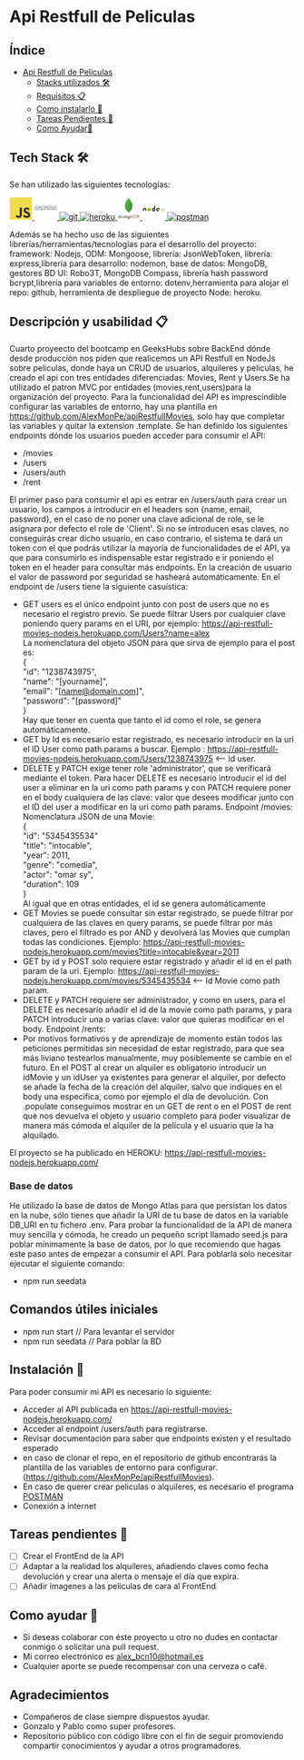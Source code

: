 # Api Restfull de Peliculas

## Índice

- [Api Restfull de Peliculas](#Api-Restfull-de-Peliculas)
  - [Stacks utilizados 🛠](#Tech-Stack)
  - [Requisitos 📋](#Descripcion-y-usabilidad-)
  - [Como instalarlo 🥷](#Instalacion-)
  - [Tareas Pendientes 🧙](#Tareas-pendientes-)
  - [Como Ayudar🤝](#Como-ayudar)

## Tech Stack 🛠

Se han utilizado las siguientes tecnologías:

<p align="left">     
<a href="https://developer.mozilla.org/en-US/docs/Web/JavaScript" target="_blank"> 
  <img src="https://raw.githubusercontent.com/devicons/devicon/master/icons/javascript/javascript-original.svg" alt="javascript" width="40" height="40"/>
  <a href="https://expressjs.com" target="_blank" rel="noreferrer"> <img src="https://raw.githubusercontent.com/devicons/devicon/master/icons/express/express-original-wordmark.svg" alt="express" width="40" height="40"/> </a>
  <a href="https://git-scm.com/" target="_blank" rel="noreferrer"> <img src="https://www.vectorlogo.zone/logos/git-scm/git-scm-icon.svg" alt="git" width="40" height="40"/> </a> 
  <a href="https://heroku.com" target="_blank" rel="noreferrer"> <img src="https://www.vectorlogo.zone/logos/heroku/heroku-icon.svg" alt="heroku" width="40" height="40"/> </a> 
  <a href="https://www.mongodb.com/" target="_blank" rel="noreferrer"> <img src="https://raw.githubusercontent.com/devicons/devicon/master/icons/mongodb/mongodb-original-wordmark.svg" alt="mongodb" width="40" height="40"/> </a> 
  <a href="https://nodejs.org" target="_blank" rel="noreferrer"> <img src="https://raw.githubusercontent.com/devicons/devicon/master/icons/nodejs/nodejs-original-wordmark.svg" alt="nodejs" width="40" height="40"/> </a> 
  <a href="https://postman.com" target="_blank" rel="noreferrer"> <img src="https://www.vectorlogo.zone/logos/getpostman/getpostman-icon.svg" alt="postman" width="40" height="40"/> </a>
  
</a> 
</p>
Además se ha hecho uso de las siguientes librerías/herramientas/tecnologías para el desarrollo del proyecto: framework: Nodejs, ODM: Mongoose, librería: JsonWebToken, librería: express,librería para desarrollo: nodemon, base de datos: MongoDB, gestores BD UI: Robo3T, MongoDB Compass, librería hash password bcrypt,librería para variables de entorno: dotenv,herramienta para alojar el repo: github, herramienta de despliegue de proyecto Node: heroku. 

## Descripción y usabilidad 📋

Cuarto proyeecto del bootcamp en GeeksHubs sobre BackEnd dónde desde producción nos piden que realicemos un API Restfull en NodeJs sobre peliculas, donde haya un CRUD de usuarios, alquileres y peliculas, he creado el api con tres entidades diferenciadas: Movies, Rent y Users.Se ha utilizado el patron MVC por entidades (movies,rent,users)para la organización del proyecto.
Para la funcionalidad del API es imprescindible configurar las variables de entorno, hay una plantilla en https://github.com/AlexMonPe/apiRestfullMovies, solo hay que completar las variables y quitar la extension .template.
Se han definido los siguientes endpoints dónde los usuarios pueden acceder para consumir el API:

- /movies
- /users
- /users/auth
- /rent

El primer paso para consumir el api es entrar en /users/auth para crear un usuario, los campos a introducir en el headers son {name, email, password}, en el caso de no poner una clave adicional de role, se le asignara por defecto el role de 'Client'. Si no se introducen esas claves, no conseguirás crear dicho usuario, en caso contrario, el sistema te dará un token con el que podrás utilizar la mayoría de funcionalidades de el API, ya que para consumirlo es indispensable estar registrado e ir poniendo el token en el header para consultar más endpoints. En la creación de usuario el valor de password por seguridad se hasheará automáticamente.
En el endpoint de /users tiene la siguiente casuística:
  - GET users es el único endpoint junto con post de users que no es necesario el registro previo. Se puede filtrar Users por cualquier clave poniendo query params en el URI, por ejemplo: https://api-restfull-movies-nodejs.herokuapp.com/Users?name=alex
<br>La nomenclatura del objeto JSON para que sirva de ejemplo para el post es:
        <br>{<br>
        "id": "1238743975", <br>
        "name": "[yourname]",<br>
        "email": "[name@domain.com]",<br>
        "password": "[password]"<br>
        }<br>
  Hay que tener en cuenta que tanto el id como el role, se genera automáticamente.
  - GET by Id es necesario estar registrado, es necesario introducir en la uri el ID User como path.params a buscar. Ejemplo : https://api-restfull-movies-nodejs.herokuapp.com/Users/1238743975 <-- Id user.
  - DELETE y PATCH exige tener role 'administrator', que se verificará mediante el token. Para hacer DELETE es necesario introducir el id del user a eliminar en la uri como path params y con PATCH requiere poner en el body cualquiera de las clave: valor que desees modificar junto con el ID del user a modificar en la uri como path params.
Endpoint  /movies:
Nomenclatura JSON de una Movie:<br> 
  {<br>
        "id": "5345435534"<br>
        "title": "intocable",<br>
        "year": 2011,<br>
        "genre": "comedia",<br>
        "actor": "omar sy",<br>
        "duration": 109<br>
    }<br>
  Al igual que en otras entidades, el id se genera automáticamente
  - GET Movies se puede consultar sin estar registrado, se puede filtrar por cualquiera de las claves en query params, se puede filtrar por más claves, pero el filtrado es por AND y devolverá las Movies que cumplan todas las condiciones. Ejemplo: https://api-restfull-movies-nodejs.herokuapp.com/movies?title=intocable&year=2011
  - GET by id y POST solo requiere estar registrado y añadir el id en el path param de la uri. Ejemplo: https://api-restfull-movies-nodejs.herokuapp.com/movies/5345435534 <-- Id Movie como path param.
  - DELETE y PATCH requiere ser administrador, y como en users, para el DELETE es necesario añadir el id de la movie como path params, y para PATCH introducir una o varias clave: valor que quieras modificar en el body.
Endpoint /rents:
  - Por motivos formativos y de aprendizaje de momento están todos las peticiones permitidas sin necesidad de estar registrado, para que sea más liviano testearlos manualmente, muy posiblemente se cambie en el futuro. En el POST al crear un alquiler es obligatorio introducir un idMovie y un idUser ya existentes para generar el alquiler, por defecto se añade la fecha de la creación del alquiler, salvo que indiques en el body una especifica, como por ejemplo el día de devolución. Con .populate conseguimos mostrar en un GET de rent o en el POST de rent que nos devuelva el objeto y usuario completo para poder visualizar de manera más cómoda el alquiler de la película y el usuario que la ha alquilado.

El proyecto se ha publicado en HEROKU: https://api-restfull-movies-nodejs.herokuapp.com/

### Base de datos

He utilizado la base de datos de Mongo Atlas para que persistan los datos en la nube, sólo tienes que añadir la URI de tu base de datos en la variable DB_URI en tu fichero .env. Para probar la funcionalidad de la API de manera muy sencilla y cómoda, he creado un pequeño script llamado seed.js para poblar mínimamente la base de datos, por lo que recomiendo que hagas este paso antes de empezar a consumir el API.
Para poblarla solo necesitar ejecutar el siguiente comando:

- npm run seedata

## Comandos útiles iniciales

- npm run start  // Para levantar el servidor
- npm run seedata // Para poblar la BD

## Instalación 🥷

Para poder consumir mi API es necesario lo siguiente:
- Acceder al API publicada en https://api-restfull-movies-nodejs.herokuapp.com/
- Acceder al endpoint /users/auth para registrarse.
- Revisar documentación para saber que endpoints existen y el resultado esperado
- en caso de clonar el repo, en el repositorio de github encontrarás la plantilla de las variables de entorno para configurar. (https://github.com/AlexMonPe/apiRestfullMovies). 
- En caso de querer crear peliculas o alquileres, es necesario el programa <a href="https://www.postman.com/">POSTMAN</a>
- Conexión a internet

## Tareas pendientes 🧙

  - [ ] Crear el FrontEnd de la API
  - [ ] Adaptar a la realidad los alquileres, añadiendo claves como fecha devolución y crear una alerta o mensaje el día que expira.
  - [ ] Añadir imagenes a las peliculas de cara al FrontEnd

## Como ayudar 🤝
  
  - Si deseas colaborar con éste proyecto u otro no dudes en contactar conmigo o solicitar una pull request.
  - Mi correo electrónico es alex_bcn10@hotmail.es
  - Cualquier aporte se puede recompensar con una cerveza o café.

## Agradecimientos

  - Compañeros de clase siempre dispuestos ayudar.
  - Gonzalo y Pablo como super profesores.
  - Repositorio público con código libre con el fin de seguir promoviendo compartir conocimientos y ayudar a otros programadores.
